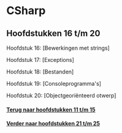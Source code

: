 # CSharp
## Hoofdstukken 16 t/m 20

Hoofdstuk 16: [Bewerkingen met strings]

Hoofdstuk 17: [Exceptions]

Hoofdstuk 18: [Bestanden]

Hoofdstuk 19: [Consoleprogramma's]

Hoofdstuk 20: [Objectgeoriënteerd otwerp]

#### [Terug naar hoofdstukken 11 t/m 15](Hoofstukken11-15.md)
#### [Verder naar hoofdstukken 21 t/m 25](Hoofdstukken21-25.md)
